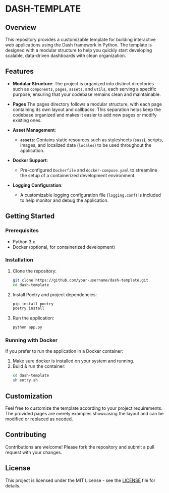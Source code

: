 # DASH-TEMPLATE

## Overview

This repository provides a customizable template for building interactive web applications using the Dash framework in Python. The template is designed with a modular structure to help you quickly start developing scalable, data-driven dashboards with clean organization.

## Features

- **Modular Structure**: The project is organized into distinct directories such as `components`, `pages`, `assets`, and `utils`, each serving a specific purpose, ensuring that your codebase remains clean and maintainable.

- **Pages**
The pages directory follows a modular structure, with each page containing its own layout and callbacks. This separation helps keep the codebase organized and makes it easier to add new pages or modify existing ones.


- **Asset Management**:
  - **`assets`**: Contains static resources such as stylesheets (`sass`), scripts, images, and localized data (`locales`) to be used throughout the application.

- **Docker Support**:
  - Pre-configured `Dockerfile` and `docker-compose.yaml` to streamline the setup of a containerized development environment.

- **Logging Configuration**:
  - A customizable logging configuration file (`logging.conf`) is included to help monitor and debug the application.

## Getting Started

### Prerequisites

- Python 3.x
- Docker (optional, for containerized development)

### Installation

1. Clone the repository:
    ```bash
    git clone https://github.com/your-username/dash-template.git
    cd dash-template
    ```

2. Install Poetry and project dependencies:
    ```bash
    pip install poetry
    poetry install
    ```

3. Run the application:
    ```bash
    python app.py
    ```

### Running with Docker

If you prefer to run the application in a Docker container:

1. Make sure docker is installed on your system and running.
2. Build & run the container:
    ```bash
    cd dash-template
    sh entry.sh
    ```

## Customization

Feel free to customize the template according to your project requirements. The provided pages are merely examples showcasing the layout and can be modified or replaced as needed.

## Contributing

Contributions are welcome! Please fork the repository and submit a pull request with your changes.

## License

This project is licensed under the MIT License - see the [LICENSE](LICENSE) file for details.